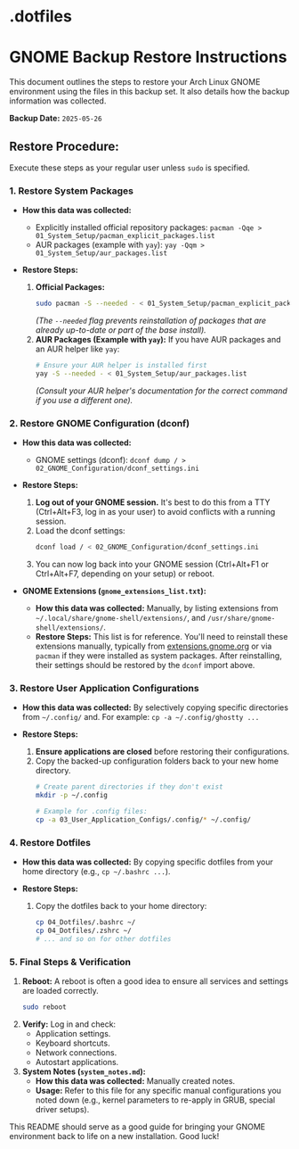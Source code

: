 # **.dotfiles** 


# GNOME Backup Restore Instructions

This document outlines the steps to restore your Arch Linux GNOME environment using the files in this backup set. It also details how the backup information was collected.

**Backup Date:** `2025-05-26`

## Restore Procedure:

Execute these steps as your regular user unless `sudo` is specified.

### 1. Restore System Packages

* **How this data was collected:**
    * Explicitly installed official repository packages: `pacman -Qqe > 01_System_Setup/pacman_explicit_packages.list`
    * AUR packages (example with `yay`): `yay -Qqm > 01_System_Setup/aur_packages.list`

* **Restore Steps:**
    1.  **Official Packages:**
        ```bash
        sudo pacman -S --needed - < 01_System_Setup/pacman_explicit_packages.list
        ```
        *(The `--needed` flag prevents reinstallation of packages that are already up-to-date or part of the base install).*
    2.  **AUR Packages (Example with `yay`):**
        If you have AUR packages and an AUR helper like `yay`:
        ```bash
        # Ensure your AUR helper is installed first
        yay -S --needed - < 01_System_Setup/aur_packages.list
        ```
        *(Consult your AUR helper's documentation for the correct command if you use a different one).*

### 2. Restore GNOME Configuration (dconf)

* **How this data was collected:**
    * GNOME settings (dconf): `dconf dump / > 02_GNOME_Configuration/dconf_settings.ini`

* **Restore Steps:**
    1.  **Log out of your GNOME session.** It's best to do this from a TTY (Ctrl+Alt+F3, log in as your user) to avoid conflicts with a running session.
    2.  Load the dconf settings:
        ```bash
        dconf load / < 02_GNOME_Configuration/dconf_settings.ini
        ```
    3.  You can now log back into your GNOME session (Ctrl+Alt+F1 or Ctrl+Alt+F7, depending on your setup) or reboot.

* **GNOME Extensions (`gnome_extensions_list.txt`):**
    * **How this data was collected:** Manually, by listing extensions from `~/.local/share/gnome-shell/extensions/`, and `/usr/share/gnome-shell/extensions/`.
    * **Restore Steps:** This list is for reference. You'll need to reinstall these extensions manually, typically from [extensions.gnome.org](https://extensions.gnome.org) or via `pacman` if they were installed as system packages. After reinstalling, their settings should be restored by the `dconf` import above.

### 3. Restore User Application Configurations

* **How this data was collected:** By selectively copying specific directories from `~/.config/` and. For example: `cp -a ~/.config/ghostty ...`

* **Restore Steps:**
    1.  **Ensure applications are closed** before restoring their configurations.
    2.  Copy the backed-up configuration folders back to your new home directory.
        ```bash
        # Create parent directories if they don't exist
        mkdir -p ~/.config

        # Example for .config files:
        cp -a 03_User_Application_Configs/.config/* ~/.config/
        ```

### 4. Restore Dotfiles

* **How this data was collected:** By copying specific dotfiles from your home directory (e.g., `cp ~/.bashrc ...`). 

* **Restore Steps:**
    1.  Copy the dotfiles back to your home directory:
        ```bash
        cp 04_Dotfiles/.bashrc ~/
        cp 04_Dotfiles/.zshrc ~/
        # ... and so on for other dotfiles
        ```

### 5. Final Steps & Verification

1.  **Reboot:** A reboot is often a good idea to ensure all services and settings are loaded correctly.
    ```bash
    sudo reboot
    ```
2.  **Verify:** Log in and check:
    * Application settings.
    * Keyboard shortcuts.
    * Network connections.
    * Autostart applications.
3.  **System Notes (`system_notes.md`):**
    * **How this data was collected:** Manually created notes.
    * **Usage:** Refer to this file for any specific manual configurations you noted down (e.g., kernel parameters to re-apply in GRUB, special driver setups).

This README should serve as a good guide for bringing your GNOME environment back to life on a new installation. Good luck!

